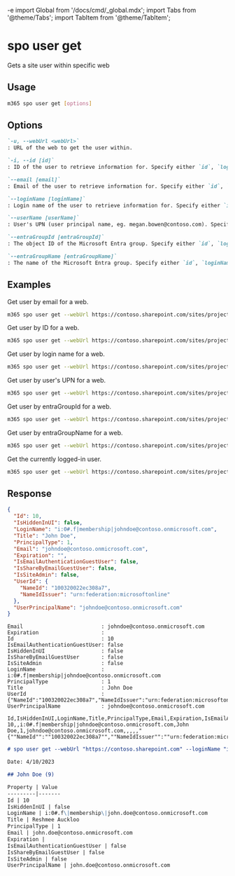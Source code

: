 -e <!-- DISCLAIMER: All secrets, passwords, and sensitive values in this document are examples only and not real credentials. -->
import Global from '/docs/cmd/_global.mdx';
import Tabs from '@theme/Tabs';
import TabItem from '@theme/TabItem';

# spo user get

Gets a site user within specific web

## Usage

```sh
m365 spo user get [options]
```

## Options

```md definition-list
`-u, --webUrl <webUrl>`
: URL of the web to get the user within.

`-i, --id [id]`
: ID of the user to retrieve information for. Specify either `id`, `loginName`, `email`, `userName`, `entraGroupId`, or `entraGroupName`.

`--email [email]`
: Email of the user to retrieve information for. Specify either `id`, `loginName`, `email`, `userName`, `entraGroupId`, or `entraGroupName`.

`--loginName [loginName]`
: Login name of the user to retrieve information for. Specify either `id`, `loginName`, `email`, `userName`, `entraGroupId`, or `entraGroupName`.

`--userName [userName]`
: User's UPN (user principal name, eg. megan.bowen@contoso.com). Specify either `id`, `loginName`, `email`, `userName`, `entraGroupId`, or `entraGroupName`.

`--entraGroupId [entraGroupId]`
: The object ID of the Microsoft Entra group. Specify either `id`, `loginName`, `email`, `userName`, `entraGroupId`, or `entraGroupName`.

`--entraGroupName [entraGroupName]`
: The name of the Microsoft Entra group. Specify either `id`, `loginName`, `email`, `userName`, `entraGroupId`, or `entraGroupName`.
```

<Global />

## Examples

Get user by email for a web.

```sh
m365 spo user get --webUrl https://contoso.sharepoint.com/sites/project-x --email john.doe@mytenant.onmicrosoft.com
```

Get user by ID for a web.

```sh
m365 spo user get --webUrl https://contoso.sharepoint.com/sites/project-x --id 6
```

Get user by login name for a web.

```sh
m365 spo user get --webUrl https://contoso.sharepoint.com/sites/project-x --loginName "i:0#.f|membership|john.doe@mytenant.onmicrosoft.com"
```

Get user by user's UPN for a web.

```sh
m365 spo user get --webUrl https://contoso.sharepoint.com/sites/project-x --userName "john.doe@mytenant.onmicrosoft.com"
```

Get user by entraGroupId for a web.

```sh
m365 spo user get --webUrl https://contoso.sharepoint.com/sites/project-x --entraGroupId f832a493-de73-4fef-87ed-8c6fffd91be6
```

Get user by entraGroupName for a web.

```sh
m365 spo user get --webUrl https://contoso.sharepoint.com/sites/project-x --entraGroupName "Test Members"
```

Get the currently logged-in user.

```sh
m365 spo user get --webUrl https://contoso.sharepoint.com/sites/project-x
```

## Response

<Tabs>
  <TabItem value="JSON">

  ```json
  {
    "Id": 10,
    "IsHiddenInUI": false,
    "LoginName": "i:0#.f|membership|johndoe@contoso.onmicrosoft.com",
    "Title": "John Doe",
    "PrincipalType": 1,
    "Email": "johndoe@contoso.onmicrosoft.com",
    "Expiration": "",
    "IsEmailAuthenticationGuestUser": false,
    "IsShareByEmailGuestUser": false,
    "IsSiteAdmin": false,
    "UserId": {
      "NameId": "100320022ec308a7",
      "NameIdIssuer": "urn:federation:microsoftonline"
    },
    "UserPrincipalName": "johndoe@contoso.onmicrosoft.com"
  }
  ```

  </TabItem>
  <TabItem value="Text">

  ```text
  Email                         : johndoe@contoso.onmicrosoft.com
  Expiration                    :
  Id                            : 10
  IsEmailAuthenticationGuestUser: false
  IsHiddenInUI                  : false
  IsShareByEmailGuestUser       : false
  IsSiteAdmin                   : false
  LoginName                     : i:0#.f|membership|johndoe@contoso.onmicrosoft.com
  PrincipalType                 : 1
  Title                         : John Doe
  UserId                        : {"NameId":"100320022ec308a7","NameIdIssuer":"urn:federation:microsoftonline"}
  UserPrincipalName             : johndoe@contoso.onmicrosoft.com
  ```

  </TabItem>
  <TabItem value="CSV">

  ```csv
  Id,IsHiddenInUI,LoginName,Title,PrincipalType,Email,Expiration,IsEmailAuthenticationGuestUser,IsShareByEmailGuestUser,IsSiteAdmin,UserId,UserPrincipalName
  10,,i:0#.f|membership|johndoe@contoso.onmicrosoft.com,John Doe,1,johndoe@contoso.onmicrosoft.com,,,,,"{""NameId"":""100320022ec308a7"",""NameIdIssuer"":""urn:federation:microsoftonline""}",johndoe@contoso.onmicrosoft.com
  ```

  </TabItem>
  <TabItem value="Markdown">

  ```md
  # spo user get --webUrl "https://contoso.sharepoint.com" --loginName "i:0#.f|membership|john.doe@contoso.onmicrosoft.com"

  Date: 4/10/2023

  ## John Doe (9)

  Property | Value
  ---------|-------
  Id | 10
  IsHiddenInUI | false
  LoginName | i:0#.f\|membership\|john.doe@contoso.onmicrosoft.com
  Title | Reshmee Auckloo
  PrincipalType | 1
  Email | john.doe@contoso.onmicrosoft.com
  Expiration | 
  IsEmailAuthenticationGuestUser | false
  IsShareByEmailGuestUser | false
  IsSiteAdmin | false
  UserPrincipalName | john.doe@contoso.onmicrosoft.com
  ```

  </TabItem>
</Tabs>
